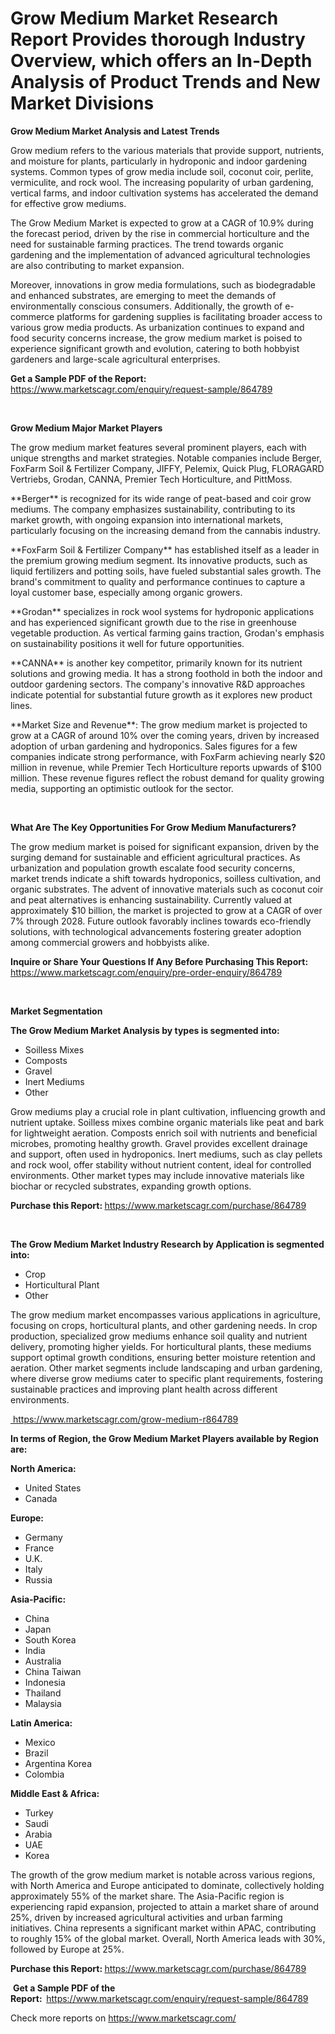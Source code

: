 <p><h1>Grow Medium Market Research Report Provides thorough Industry Overview, which offers an In-Depth Analysis of Product Trends and New Market Divisions</h1></p><p><strong>Grow Medium Market Analysis and Latest Trends</strong></p>
<p><p>Grow medium refers to the various materials that provide support, nutrients, and moisture for plants, particularly in hydroponic and indoor gardening systems. Common types of grow media include soil, coconut coir, perlite, vermiculite, and rock wool. The increasing popularity of urban gardening, vertical farms, and indoor cultivation systems has accelerated the demand for effective grow mediums.</p><p>The Grow Medium Market is expected to grow at a CAGR of 10.9% during the forecast period, driven by the rise in commercial horticulture and the need for sustainable farming practices. The trend towards organic gardening and the implementation of advanced agricultural technologies are also contributing to market expansion. </p><p>Moreover, innovations in grow media formulations, such as biodegradable and enhanced substrates, are emerging to meet the demands of environmentally conscious consumers. Additionally, the growth of e-commerce platforms for gardening supplies is facilitating broader access to various grow media products. As urbanization continues to expand and food security concerns increase, the grow medium market is poised to experience significant growth and evolution, catering to both hobbyist gardeners and large-scale agricultural enterprises.</p></p>
<p><strong>Get a Sample PDF of the Report:&nbsp;</strong> <a href="https://www.marketscagr.com/enquiry/request-sample/864789?utm_campaign=2465&utm_medium=2&utm_source=Github&utm_content=ia&utm_term=30032025&utm_id=grow-medium">https://www.marketscagr.com/enquiry/request-sample/864789</a></p>
<p>&nbsp;</p>
<p><strong>Grow Medium Major Market Players</strong></p>
<p><p>The grow medium market features several prominent players, each with unique strengths and market strategies. Notable companies include Berger, FoxFarm Soil & Fertilizer Company, JIFFY, Pelemix, Quick Plug, FLORAGARD Vertriebs, Grodan, CANNA, Premier Tech Horticulture, and PittMoss.</p><p>**Berger** is recognized for its wide range of peat-based and coir grow mediums. The company emphasizes sustainability, contributing to its market growth, with ongoing expansion into international markets, particularly focusing on the increasing demand from the cannabis industry.</p><p>**FoxFarm Soil & Fertilizer Company** has established itself as a leader in the premium growing medium segment. Its innovative products, such as liquid fertilizers and potting soils, have fueled substantial sales growth. The brand's commitment to quality and performance continues to capture a loyal customer base, especially among organic growers.</p><p>**Grodan** specializes in rock wool systems for hydroponic applications and has experienced significant growth due to the rise in greenhouse vegetable production. As vertical farming gains traction, Grodan's emphasis on sustainability positions it well for future opportunities.</p><p>**CANNA** is another key competitor, primarily known for its nutrient solutions and growing media. It has a strong foothold in both the indoor and outdoor gardening sectors. The company's innovative R&D approaches indicate potential for substantial future growth as it explores new product lines.</p><p>**Market Size and Revenue**: The grow medium market is projected to grow at a CAGR of around 10% over the coming years, driven by increased adoption of urban gardening and hydroponics. Sales figures for a few companies indicate strong performance, with FoxFarm achieving nearly $20 million in revenue, while Premier Tech Horticulture reports upwards of $100 million. These revenue figures reflect the robust demand for quality growing media, supporting an optimistic outlook for the sector.</p></p>
<p>&nbsp;</p>
<p><strong>What Are The Key Opportunities For Grow Medium Manufacturers?</strong></p>
<p><p>The grow medium market is poised for significant expansion, driven by the surging demand for sustainable and efficient agricultural practices. As urbanization and population growth escalate food security concerns, market trends indicate a shift towards hydroponics, soilless cultivation, and organic substrates. The advent of innovative materials such as coconut coir and peat alternatives is enhancing sustainability. Currently valued at approximately $10 billion, the market is projected to grow at a CAGR of over 7% through 2028. Future outlook favorably inclines towards eco-friendly solutions, with technological advancements fostering greater adoption among commercial growers and hobbyists alike.</p></p>
<p><strong>Inquire or Share Your Questions If Any Before Purchasing This Report:</strong> <a href="https://www.marketscagr.com/enquiry/pre-order-enquiry/864789?utm_campaign=2465&utm_medium=2&utm_source=Github&utm_content=ia&utm_term=30032025&utm_id=grow-medium">https://www.marketscagr.com/enquiry/pre-order-enquiry/864789</a></p>
<p>&nbsp;</p>
<p><strong>Market Segmentation</strong></p>
<p><strong>The Grow Medium Market Analysis by types is segmented into:</strong></p>
<p><ul><li>Soilless Mixes</li><li>Composts</li><li>Gravel</li><li>Inert Mediums</li><li>Other</li></ul></p>
<p><p>Grow mediums play a crucial role in plant cultivation, influencing growth and nutrient uptake. Soilless mixes combine organic materials like peat and bark for lightweight aeration. Composts enrich soil with nutrients and beneficial microbes, promoting healthy growth. Gravel provides excellent drainage and support, often used in hydroponics. Inert mediums, such as clay pellets and rock wool, offer stability without nutrient content, ideal for controlled environments. Other market types may include innovative materials like biochar or recycled substrates, expanding growth options.</p></p>
<p><strong>Purchase this Report:&nbsp;</strong><a href="https://www.marketscagr.com/purchase/864789?utm_campaign=2465&utm_medium=2&utm_source=Github&utm_content=ia&utm_term=30032025&utm_id=grow-medium">https://www.marketscagr.com/purchase/864789</a></p>
<p>&nbsp;</p>
<p><strong>The Grow Medium Market Industry Research by Application is segmented into:</strong></p>
<p><ul><li>Crop</li><li>Horticultural Plant</li><li>Other</li></ul></p>
<p><p>The grow medium market encompasses various applications in agriculture, focusing on crops, horticultural plants, and other gardening needs. In crop production, specialized grow mediums enhance soil quality and nutrient delivery, promoting higher yields. For horticultural plants, these mediums support optimal growth conditions, ensuring better moisture retention and aeration. Other market segments include landscaping and urban gardening, where diverse grow mediums cater to specific plant requirements, fostering sustainable practices and improving plant health across different environments.</p></p>
<p><a href="https://www.marketscagr.com/grow-medium-r864789?utm_campaign=2465&utm_medium=2&utm_source=Github&utm_content=ia&utm_term=30032025&utm_id=grow-medium">&nbsp;https://www.marketscagr.com/grow-medium-r864789</a></p>
<p><strong>In terms of Region, the Grow Medium Market Players available by Region are:</strong></p>
<p>
    <p> <strong> North America: </strong>
        <ul>
            <li>United States</li>
            <li>Canada</li>
        </ul>
        </p> 
    <p> <strong> Europe: </strong>
        <ul>
            <li>Germany</li>
            <li>France</li>
            <li>U.K.</li>
            <li>Italy</li>
            <li>Russia</li>
        </ul>
        </p> 
    <p> <strong> Asia-Pacific: </strong>
        <ul>
            <li>China</li>
            <li>Japan</li>
            <li>South Korea</li>
            <li>India</li>
            <li>Australia</li>
            <li>China Taiwan</li>
            <li>Indonesia</li>
            <li>Thailand</li>
            <li>Malaysia</li>
        </ul>
        </p> 
    <p> <strong> Latin America: </strong>
        <ul>
            <li>Mexico</li>
            <li>Brazil</li>
            <li>Argentina Korea</li>
            <li>Colombia</li>
        </ul>
        </p> 
    <p> <strong> Middle East & Africa: </strong>
        <ul>
            <li>Turkey</li>
            <li>Saudi</li>
            <li>Arabia</li>
            <li>UAE</li>
            <li>Korea</li>
        </ul>
    </p>
    </p>
<p><p>The growth of the grow medium market is notable across various regions, with North America and Europe anticipated to dominate, collectively holding approximately 55% of the market share. The Asia-Pacific region is experiencing rapid expansion, projected to attain a market share of around 25%, driven by increased agricultural activities and urban farming initiatives. China represents a significant market within APAC, contributing to roughly 15% of the global market. Overall, North America leads with 30%, followed by Europe at 25%.</p></p>
<p><strong>Purchase this Report: </strong><a href="https://www.marketscagr.com/purchase/864789?utm_campaign=2465&utm_medium=2&utm_source=Github&utm_content=ia&utm_term=30032025&utm_id=grow-medium">https://www.marketscagr.com/purchase/864789</a></p>
<p>&nbsp;<strong>Get a Sample PDF of the Report:&nbsp;&nbsp;</strong><a href="https://www.marketscagr.com/enquiry/request-sample/864789?utm_campaign=2465&utm_medium=2&utm_source=Github&utm_content=ia&utm_term=30032025&utm_id=grow-medium">https://www.marketscagr.com/enquiry/request-sample/864789</a></p>
<p><strong></strong></p>
<p>Check more reports on <a href="https://www.marketscagr.com/?utm_campaign=2465&utm_medium=2&utm_source=Github&utm_content=ia&utm_term=30032025&utm_id=grow-medium">https://www.marketscagr.com/</a></p>